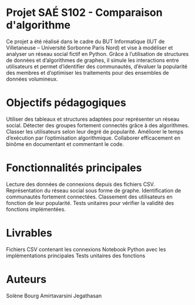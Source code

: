 # Projet SAÉ S102 - Comparaison d'algorithme
Ce projet a été réalisé dans le cadre du BUT Informatique (IUT de Villetaneuse – Université Sorbonne Paris Nord) et vise à modéliser et analyser un réseau social fictif en Python.
Grâce à l’utilisation de structures de données et d’algorithmes de graphes, il simule les interactions entre utilisateurs et permet d’identifier des communautés, d’évaluer la popularité des membres et d’optimiser les traitements pour des ensembles de données volumineux.

# Objectifs pédagogiques
Utiliser des tableaux et structures adaptées pour représenter un réseau social.
Détecter des groupes fortement connectés grâce à des algorithmes.
Classer les utilisateurs selon leur degré de popularité.
Améliorer le temps d’exécution par l’optimisation algorithmique.
Collaborer efficacement en binôme en documentant et commentant le code.

# Fonctionnalités principales
Lecture des données de connexions depuis des fichiers CSV.
Représentation du réseau social sous forme de graphe.
Identification de communautés fortement connectées.
Classement des utilisateurs en fonction de leur popularité.
Tests unitaires pour vérifier la validité des fonctions implémentées.

# Livrables
Fichiers CSV contenant les connexions
Notebook Python avec les implémentations principales
Tests unitaires des fonctions

# Auteurs
Solène Bourg 
Amirtavarsini Jegathasan


